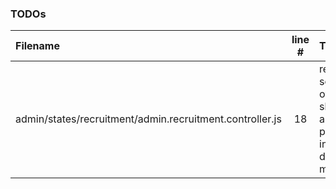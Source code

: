 ### TODOs
| Filename | line # | TODO
|:------|:------:|:------
| admin/states/recruitment/admin.recruitment.controller.js | 18 | remove some of this shit and put it into a data model